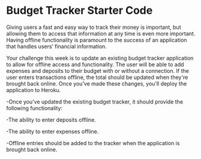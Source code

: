 # Budget Tracker Starter Code

Giving users a fast and easy way to track their money is important, but allowing them to access that information at any time is even more important. Having offline functionality is paramount to the success of an application that handles users’ financial information.

Your challenge this week is to update an existing budget tracker application to allow for offline access and functionality. The user will be able to add expenses and deposits to their budget with or without a connection. If the user enters transactions offline, the total should be updated when they're brought back online. Once you’ve made these changes, you’ll deploy the application to Heroku.

  -Once you’ve updated the existing budget tracker, it should provide the following functionality:

  -The ability to enter deposits offline.

  -The ability to enter expenses offline.

  -Offline entries should be added to the tracker when the application is brought back online.
